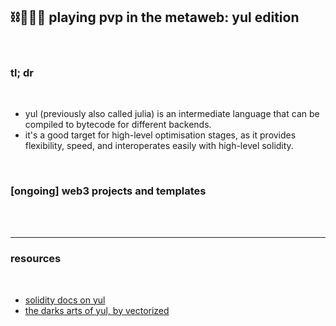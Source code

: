 ## ⛓️🥷🏻🪸 playing pvp in the metaweb: yul edition

<br>

### tl; dr

<br>

* yul (previously also called julia) is an intermediate language that can be compiled to bytecode for different backends.
* it's a good target for high-level optimisation stages, as it provides flexibility, speed, and interoperates easily with high-level solidity.


<br>


### [ongoing] web3 projects and templates 

<br>

<br>


----

### resources

<br>

* [solidity docs on yul](https://docs.soliditylang.org/en/v0.8.18/yul.html)
* [the darks arts of yul, by vectorized](https://www.youtube.com/watch?v=ew3pfnb2_V8)
